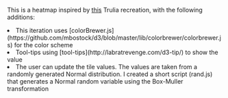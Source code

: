 This is a heatmap inspired by [this](http://bl.ocks.org/tjdecke/5558084) Trulia recreation, with the following additions:

<li>This iteration uses [colorBrewer.js](https://github.com/mbostock/d3/blob/master/lib/colorbrewer/colorbrewer.js) for the color scheme
<li>Tool-tips using [tool-tips](http://labratrevenge.com/d3-tip/) to show the value
<li>The user can update the tile values. The values are taken from a randomly generated Normal distribution. I created a short script (rand.js) that generates a Normal random variable using the Box-Muller transformation

